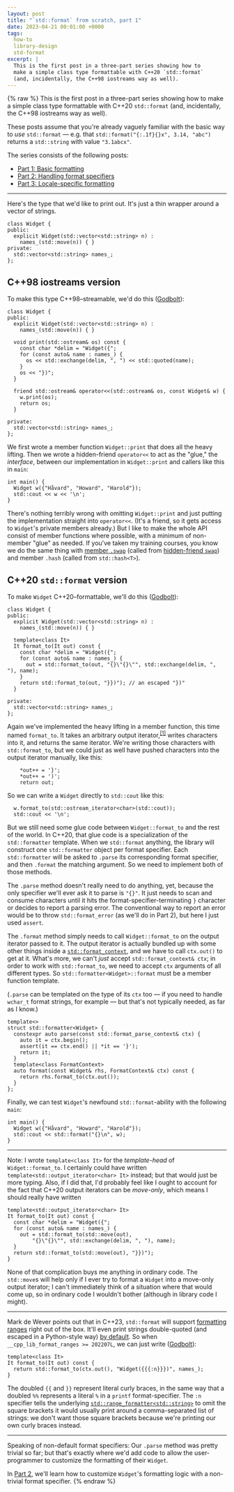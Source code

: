 ```yaml
---
layout: post
title: "`std::format` from scratch, part 1"
date: 2023-04-21 00:01:00 +0000
tags:
  how-to
  library-design
  std-format
excerpt: |
  This is the first post in a three-part series showing how to
  make a simple class type formattable with C++20 `std::format`
  (and, incidentally, the C++98 iostreams way as well).
---
```


{% raw %}
This is the first post in a three-part series showing how to
make a simple class type formattable with C++20 `std::format`
(and, incidentally, the C++98 iostreams way as well).

These posts assume that you're already vaguely familiar with the
basic way to _use_ `std::format` — e.g. that `std::format("{:.1f}{}x", 3.14, "abc")`
returns a `std::string` with value `"3.1abcx"`.

The series consists of the following posts:

* [Part 1: Basic formatting](/blog/2023/04/21/format-part-1/)
* [Part 2: Handling format specifiers](/blog/2023/04/22/format-part-2/)
* [Part 3: Locale-specific formatting](/blog/2023/04/23/format-part-3/)

----

Here's the type that we'd like to print out. It's just a thin wrapper
around a vector of strings.

    class Widget {
    public:
      explicit Widget(std::vector<std::string> n) :
        names_(std::move(n)) { }
    private:
      std::vector<std::string> names_;
    };

## C++98 iostreams version

To make this type C++98–streamable, we'd do this ([Godbolt](https://godbolt.org/z/nn3PEvv77)):

    class Widget {
    public:
      explicit Widget(std::vector<std::string> n) :
        names_(std::move(n)) { }

      void print(std::ostream& os) const {
        const char *delim = "Widget({";
        for (const auto& name : names_) {
          os << std::exchange(delim, ", ") << std::quoted(name);
        }
        os << "})";
      }

      friend std::ostream& operator<<(std::ostream& os, const Widget& w) {
        w.print(os);
        return os;
      }

    private:
      std::vector<std::string> names_;
    };

We first wrote a member function `Widget::print` that does all the heavy lifting.
Then we wrote a hidden-friend `operator<<` to act as the "glue," the _interface_,
between our implementation in `Widget::print` and callers like this in `main`:

    int main() {
      Widget w({"Håvard", "Howard", "Harold"});
      std::cout << w << '\n';
    }

There's nothing terribly wrong with omitting `Widget::print` and just putting
the implementation straight into `operator<<`. (It's a friend, so it gets access
to `Widget`'s private members already.) But I like to make the whole API consist
of member functions where possible, with a minimum of non-member "glue" as needed.
If you've taken my training courses, you know we do the same thing with
[member `.swap`](https://en.cppreference.com/w/cpp/memory/unique_ptr/swap)
(called from [hidden-friend `swap`](https://en.cppreference.com/w/cpp/memory/unique_ptr/swap2))
and member `.hash` (called from `std::hash<T>`).

## C++20 `std::format` version

To make `Widget` C++20–formattable, we'll do this ([Godbolt](https://godbolt.org/z/oTznoeW5d)):

    class Widget {
    public:
      explicit Widget(std::vector<std::string> n) :
        names_(std::move(n)) { }

      template<class It>
      It format_to(It out) const {
        const char *delim = "Widget({";
        for (const auto& name : names_) {
          out = std::format_to(out, "{}\"{}\"", std::exchange(delim, ", "), name);
        }
        return std::format_to(out, "}})"); // an escaped "})"
      }

    private:
      std::vector<std::string> names_;
    };

Again we've implemented the heavy lifting in a member function, this time named
`format_to`. It takes an arbitrary output iterator,<sup><a href="#note-i-wrote-template-class-it-f">[1]</a></sup>
writes characters into it, and returns the same iterator. We're writing those characters
with `std::format_to`, but we could just as well have pushed characters into the
output iterator manually, like this:

        *out++ = '}';
        *out++ = ')';
        return out;

So we can write a `Widget` directly to `std::cout` like this:

      w.format_to(std::ostream_iterator<char>(std::cout));
      std::cout << '\n';

But we still need some glue code between `Widget::format_to` and the rest of the world.
In C++20, that glue code is a specialization of the `std::formatter` template.
When we `std::format` anything, the library will construct one `std::formatter` object
per format specifier. Each `std::formatter` will be asked to `.parse` its corresponding
format specifier, and then `.format` the matching argument. So we need to implement
both of those methods.

The `.parse` method doesn't really need to do anything, yet, because the only specifier
we'll ever ask it to parse is `"{}"`. It just needs to scan and consume characters until
it hits the format-specifier-terminating `}` character or decides to report a parsing error.
The conventional way to report an error would be to throw `std::format_error` (as we'll
do in Part 2), but here I just used `assert`.

The `.format` method simply needs to call `Widget::format_to` on the output iterator
passed to it. The output iterator is actually bundled up with some other things inside
a [`std::format_context`](https://en.cppreference.com/w/cpp/utility/format/basic_format_context),
and we have to call `ctx.out()` to get at it. What's more, we can't _just_ accept
`std::format_context& ctx`; in order to work with `std::format_to`, we need to accept
`ctx` arguments of all different types. So `std::formatter<Widget>::format` must be a
member function template.

(`.parse` can be templated on the type of its `ctx` too — if you need to handle
`wchar_t` format strings, for example — but that's not typically needed, as far as I know.)

    template<>
    struct std::formatter<Widget> {
      constexpr auto parse(const std::format_parse_context& ctx) {
        auto it = ctx.begin();
        assert(it == ctx.end() || *it == '}');
        return it;
      }
      template<class FormatContext>
      auto format(const Widget& rhs, FormatContext& ctx) const {
        return rhs.format_to(ctx.out());
      }
    };

Finally, we can test `Widget`'s newfound `std::format`-ability with the following `main`:

    int main() {
      Widget w({"Håvard", "Howard", "Harold"});
      std::cout << std::format("{}\n", w);
    }

----

<a name="#fn1">Note:</a> I wrote `template<class It>` for the _template-head_ of
`Widget::format_to`. I certainly could have written `template<std::output_iterator<char> It>`
instead; but that would just be more typing. Also, if I did that, I'd probably feel like
I ought to account for the fact that C++20 output iterators can be _move-only_, which means
I should really have written

    template<std::output_iterator<char> It>
    It format_to(It out) const {
      const char *delim = "Widget({";
      for (const auto& name : names_) {
        out = std::format_to(std::move(out),
            "{}\"{}\"", std::exchange(delim, ", "), name);
      }
      return std::format_to(std::move(out), "}})");
    }

None of that complication buys me anything in ordinary code. The `std::move`s will help
only if I ever try to format a `Widget` into a move-only output iterator; I can't
immediately think of a situation where that would come up, so in ordinary code I wouldn't
bother (although in library code I might).

----

Mark de Wever points out that in C++23, `std::format` will support
[formatting ranges](https://www.open-std.org/jtc1/sc22/wg21/docs/papers/2022/p2286r8.html)
right out of the box. It'll even print strings double-quoted (and escaped in a
Python-style way) [by default](https://www.open-std.org/jtc1/sc22/wg21/docs/papers/2022/p2286r8.html#char-and-string-and-other-string-like-types-in-ranges-or-tuples).
So when `__cpp_lib_format_ranges >= 202207L`, we can just write ([Godbolt](https://godbolt.org/z/qsse7443e)):

    template<class It>
    It format_to(It out) const {
      return std::format_to(ctx.out(), "Widget({{{:n}}})", names_);
    }

The doubled `{{` and `}}` represent literal curly braces, in the same way that
a doubled `%%` represents a literal `%` in a `printf` format-specifier.
The `:n` specifier tells the underlying [`std::range_formatter<std::string>`](https://eel.is/c++draft/format.range.formatter)
to omit the square brackets it would usually print around a comma-separated
list of strings: we don't want those square brackets because we're printing
our own curly braces instead.

----

Speaking of non-default format specifiers: Our `.parse` method was pretty trivial
so far; but that's exactly where we'd add code to allow the user-programmer to customize
the formatting of their `Widget`.

In [Part 2](/blog/2023/04/22/format-part-2/), we'll learn how to
customize `Widget`'s formatting logic with a non-trivial format specifier.
{% endraw %}
